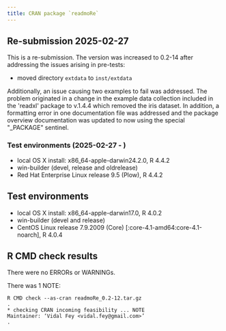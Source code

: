 ```yaml
---
title: CRAN package `readmoRe`
---
```


## Re-submission 2025-02-27
This is a re-submission. The version was increased to 0.2-14 after addressing the
issues arising in pre-tests:

* moved directory `extdata` to `inst/extdata`

Additionally, an issue causing two examples to fail was addressed.
The problem originated in a change in the example data collection included in the
'readxl' package to v.1.4.4 which removed the iris dataset.
In addition, a formatting error in one documentation file was addressed and the package
overview documentation was updated to now using the special "_PACKAGE" sentinel.

### Test environments (2025-02-27 - )
* local OS X install: x86_64-apple-darwin24.2.0, R 4.4.2
* win-builder (devel, release and oldrelease)
* Red Hat Enterprise Linux release 9.5 (Plow), R 4.4.2

## Test environments
* local OS X install: x86_64-apple-darwin17.0, R 4.0.2
* win-builder (devel and release)
* CentOS Linux release 7.9.2009 (Core) [:core-4.1-amd64:core-4.1-noarch], R 4.0.4

## R CMD check results
There were no ERRORs or WARNINGs.

There was 1 NOTE:

```
R CMD check --as-cran readmoRe_0.2-12.tar.gz
.
* checking CRAN incoming feasibility ... NOTE     
Maintainer: ‘Vidal Fey <vidal.fey@gmail.com>’
.
```
